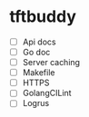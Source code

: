 # tftbuddy


- [ ] Api docs
- [ ] Go doc
- [ ] Server caching
- [ ] Makefile
- [ ] HTTPS
- [ ] GolangCILint
- [ ] Logrus
